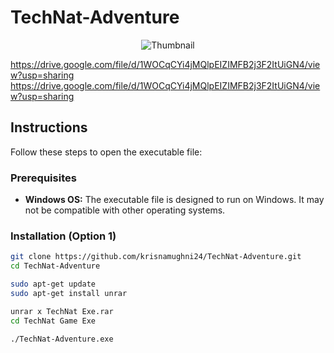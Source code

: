 # TechNat-Adventure

<p align="center">
  <img src="https://github.com/krisnamughni24/TechNat-Adventure/blob/main/cover.png" alt="Thumbnail" />
</p>

https://drive.google.com/file/d/1WOCqCYi4jMQlpEIZIMFB2j3F2ItUiGN4/view?usp=sharing
https://drive.google.com/file/d/1WOCqCYi4jMQlpEIZIMFB2j3F2ItUiGN4/view?usp=sharing

## Instructions
Follow these steps to open the executable file:

### Prerequisites
- **Windows OS:** The executable file is designed to run on Windows. It may not be compatible with other operating systems.

### Installation (Option 1)

```bash
git clone https://github.com/krisnamughni24/TechNat-Adventure.git
cd TechNat-Adventure

sudo apt-get update
sudo apt-get install unrar

unrar x TechNat Exe.rar
cd TechNat Game Exe

./TechNat-Adventure.exe
```
